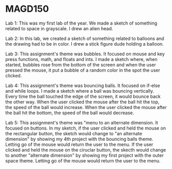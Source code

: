 # MAGD150

Lab 1:
This was my first lab of the year. We made a sketch of something related to space in grayscale. I drew an alien head.

Lab 2:
In this lab, we created a sketch of something related to balloons and the drawing had to be in color. I drew a stick figure dude holding a balloon.

Lab 3:
This assignment's theme was bubbles. It focused on mouse and key press functions, math, and floats and ints. I made a sketch where, when started, bubbles rose from the bottom of the screen and when the user pressed the mouse, it put a bubble of a random color in the spot the user clicked.

Lab 4: 
This assignment's theme was bouncing balls. It focused on if-else and while loops. I made a sketch where a ball was bouncing vertically. Every time the ball touched the edge of the screen, it would bounce back the other way. When the user clicked the mouse after the ball hit the top, the speed of the ball would increase. When the user clicked the mouse after the ball hit the bottom, the speed of the ball would decrease.

Lab 5:
This assignment's theme was "menu to an alternate dimension. It focused on buttons. In my sketch, if the user clicked and held the mouse on the rectangular button, the sketch would change to "an alternate dimension" by showing my 4th project with the bouncing balls theme. Letting go of the mouse would return the user to the menu. If the user clicked and held the mouse on the ciruclar button, the skecth would change to another "alternate dimension" by showing my first project with the outer space theme. Letting go of the mouse would return the user to the menu.
